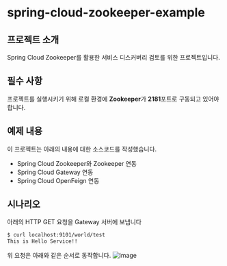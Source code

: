# spring-cloud-zookeeper-example
## 프로젝트 소개
Spring Cloud Zookeeper를 활용한 서비스 디스커버리 검토를 위한 프로젝트입니다.
## 필수 사항
프로젝트를 실행시키기 위해 로컬 환경에 **Zookeeper**가 **2181**포트로 구동되고 있어야합니다.
## 예제 내용
이 프로젝트는 아래의 내용에 대한 소스코드를 작성했습니다.
- Spring Cloud Zookeeper와 Zookeeper 연동
- Spring Cloud Gateway 연동
- Spring Cloud OpenFeign 연동
## 시나리오
아래의 HTTP GET 요청을 Gateway 서버에 보냅니다
```bash
$ curl localhost:9101/world/test 
This is Hello Service!!
```
위 요청은 아래와 같은 순서로 동작합니다.
![image](https://user-images.githubusercontent.com/46879746/102321260-c10c1f80-3fc0-11eb-90f6-40336e66c552.png)
